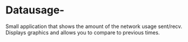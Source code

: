 # Datausage-
Small application that shows the amount of the network usage sent/recv. Displays graphics and allows you to compare to previous times. 
